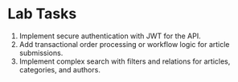 # Lab Tasks

1. Implement secure authentication with JWT for the API.
2. Add transactional order processing or workflow logic for article submissions.
3. Implement complex search with filters and relations for articles, categories, and authors.